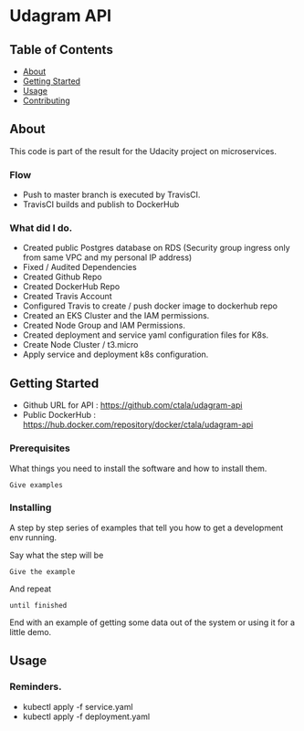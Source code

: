 # Udagram API

## Table of Contents

- [About](#about)
- [Getting Started](#getting_started)
- [Usage](#usage)
- [Contributing](../CONTRIBUTING.md)

## About <a name = "about"></a>

This code is part of the result for the Udacity project on microservices.

### Flow
* Push to master branch is executed by TravisCI.
* TravisCI builds and publish to DockerHub

### What did I do.
* Created public Postgres database on RDS (Security group ingress only from same VPC and my personal IP address) 
* Fixed / Audited Dependencies
* Created Github Repo
* Created DockerHub Repo
* Created Travis Account
* Configured Travis to create / push docker image to dockerhub repo
* Created an EKS Cluster and the IAM permissions.
* Created Node Group and IAM Permissions.
* Created deployment and service yaml configuration files for K8s.
* Create Node Cluster / t3.micro
* Apply service and deployment k8s configuration.

## Getting Started <a name = "getting_started"></a>

* Github URL for API : https://github.com/ctala/udagram-api
* Public DockerHub : https://hub.docker.com/repository/docker/ctala/udagram-api

### Prerequisites

What things you need to install the software and how to install them.

```
Give examples
```

### Installing

A step by step series of examples that tell you how to get a development env running.

Say what the step will be

```
Give the example
```

And repeat

```
until finished
```

End with an example of getting some data out of the system or using it for a little demo.

## Usage <a name = "usage"></a>


### Reminders.

* kubectl apply -f service.yaml
* kubectl apply -f deployment.yaml

